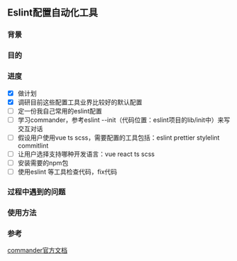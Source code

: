 ## Eslint配置自动化工具

### 背景

### 目的

### 进度
- [x] 做计划
- [x] 调研目前这些配置工具业界比较好的默认配置
- [ ] 定一份我自己常用的eslint配置
- [ ] 学习commander，参考eslint --init（代码位置：eslint项目的lib/init中）来写交互对话
- [ ] 假设用户使用vue ts scss，需要配置的工具包括：eslint prettier stylelint commitlint
- [ ] 让用户选择支持哪种开发语言：vue react ts scss
- [ ] 安装需要的npm包
- [ ] 使用eslint 等工具检查代码，fix代码

### 过程中遇到的问题

### 使用方法

### 参考
[commander官方文档](https://github.com/tj/commander.js/tree/master)

